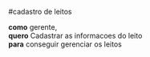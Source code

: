 #cadastro de leitos




**como** gerente,      
**quero** Cadastrar as informacoes do leito    
**para** conseguir gerenciar os leitos    